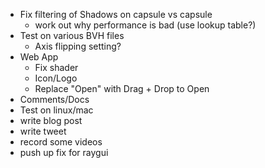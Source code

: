 * Fix filtering of Shadows on capsule vs capsule
    * work out why performance is bad (use lookup table?)
* Test on various BVH files
    * Axis flipping setting?
* Web App
    * Fix shader
    * Icon/Logo
    * Replace "Open" with Drag + Drop to Open
* Comments/Docs
* Test on linux/mac
* write blog post
* write tweet
* record some videos
* push up fix for raygui